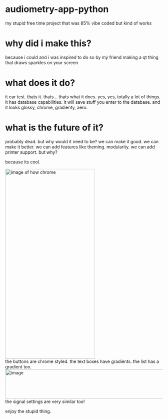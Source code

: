 # audiometry-app-python
my stupid free time project that was 85% vibe coded but kind of works 

# why did i make this?
because i could and i was inspired to do so by my friend making a qt thing that draws sparkles on your screen

# what does it do?
it ear test. thats it. thats... thats what it does. yes, yes, totally a lot of things.
it has database capabilities. it will save stuff you enter to the database.
and it looks glossy, chrome, gradienty, aero.

# what is the future of it?
probably dead. but why would it need to be? we can make it good. we can make it better. 
we can add features like theming. modularity. we can add printer support.
but why?

because its cool.

<img width="287" height="606" alt="image of how chrome" src="https://github.com/user-attachments/assets/15f3d083-3640-4927-b1b0-00e9d610ea1c" />
<br>
the buttons are chrome styled. the text boxes have gradients. the list has a gradient too.

<img width="771" height="94" alt="image" src="https://github.com/user-attachments/assets/bd6f3895-acc1-4524-b9da-8bd207b79840" />
<br>
the signal settings are very similar too!

enjoy the stupid thing.
